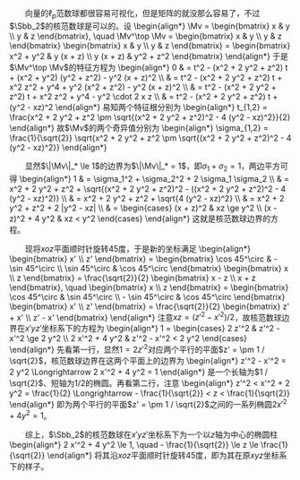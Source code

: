 　　向量的$\ell_p$范数球都很容易可视化，但是矩阵的就没那么容易了，不过$\Sbb_2$的核范数球是可以的。设
\begin{align\*}
    \Mv = \begin{bmatrix}
        x & y \\\\ y & z
    \end{bmatrix}, \quad \Mv^\top \Mv = \begin{bmatrix}
        x & y \\\\ y & z
    \end{bmatrix} \begin{bmatrix}
        x & y \\\\ y & z
    \end{bmatrix} = \begin{bmatrix}
        x^2 + y^2 & y (x + z) \\\\ y (x + z) & y^2 + z^2
    \end{bmatrix}
\end{align\*}
于是$\Mv^\top \Mv$的特征方程为
\begin{align\*}
    0 & = t^2 - (x^2 + 2 y^2 + z^2) t + (x^2 + y^2) (y^2 + z^2) - y^2 (x + z)^2         \\\\
      & = t^2 - (x^2 + 2 y^2 + z^2) t + x^2 z^2 + y^4 + y^2 (x^2 + z^2) - y^2 (x + z)^2 \\\\
      & = t^2 - (x^2 + 2 y^2 + z^2) t + x^2 z^2 + y^4 - y^2 \cdot 2 x z                 \\\\
      & = t^2 - (x^2 + 2 y^2 + z^2) t + (y^2 - xz)^2
\end{align\*}
易知两个特征根分别为
\begin{align\*}
    t\_{1,2} = \frac{x^2 + 2 y^2 + z^2 \pm \sqrt{(x^2 + 2 y^2 + z^2)^2 - 4 (y^2 - xz)^2}}{2}
\end{align\*}
故$\Mv$的两个奇异值分别为
\begin{align\*}
    \sigma\_{1,2} = \frac{1}{\sqrt{2}} \sqrt{x^2 + 2 y^2 + z^2 \pm \sqrt{(x^2 + 2 y^2 + z^2)^2 - 4 (y^2 - xz)^2}}
\end{align\*}

　　显然$\|\Mv\|_* \le 1$的边界为$\|\Mv\|_* = 1$，即$\sigma_1 + \sigma_2 = 1$，两边平方可得
\begin{align\*}
    1 & = \sigma\_1^2 + \sigma\_2^2 + 2 \sigma\_1 \sigma\_2                                               \\\\
      & = x^2 + 2 y^2 + z^2 + \sqrt{(x^2 + 2 y^2 + z^2)^2 - ((x^2 + 2 y^2 + z^2)^2 - 4 (y^2 - xz)^2)} \\\\
      & = x^2 + 2 y^2 + z^2 + \sqrt{4 (y^2 - xz)^2}                                                   \\\\
      & = x^2 + 2 y^2 + z^2 + 2 |y^2 - xz|                                                            \\\\
      & = \begin{cases}
        (x + z)^2         & xz \ge y^2 \\\\
        (x - z)^2 + 4 y^2 & xz < y^2
    \end{cases}
\end{align\*}
这就是核范数球边界的方程。

　　现将$xoz$平面顺时针旋转45度，于是新的坐标满足
\begin{align\*}
    \begin{bmatrix}
        x' \\\\ z'
    \end{bmatrix} = \begin{bmatrix}
        \cos 45^\circ & - \sin 45^\circ \\\\ \sin 45^\circ & \cos 45^\circ
    \end{bmatrix} \begin{bmatrix}
        x \\\\ z
    \end{bmatrix} = \frac{\sqrt{2}}{2} \begin{bmatrix}
        x - z \\\\ x + z
    \end{bmatrix}, \quad \begin{bmatrix}
        x \\\\ z
    \end{bmatrix} = \begin{bmatrix}
        \cos 45^\circ & \sin 45^\circ \\\\ - \sin 45^\circ & \cos 45^\circ
    \end{bmatrix} \begin{bmatrix}
        x' \\\\ z'
    \end{bmatrix} = \frac{\sqrt{2}}{2} \begin{bmatrix}
        z' + x' \\\\ z' - x'
    \end{bmatrix}
\end{align\*}
注意$xz = (z'^2 - x'^2) / 2$，故核范数球边界在$x'yz'$坐标系下的方程为
\begin{align\*}
    1 = \begin{cases}
        2 z'^2         & z'^2 - x'^2 \ge 2 y^2 \\\\
        2 x'^2 + 4 y^2 & z'^2 - x'^2 < 2 y^2
    \end{cases}
\end{align\*}
先看第一行，显然$1 = 2 z'^2$对应两个平行的平面$z' = \pm 1 / \sqrt{2}$，核范数球边界在这两个平面上的边界为
\begin{align\*}
    z'^2 - x'^2 = 2 y^2 \Longrightarrow 2 x'^2 + 4 y^2 = 1
\end{align\*}
是一个长轴为$1 / \sqrt{2}$、短轴为$1/2$的椭圆。再看第二行，注意
\begin{align\*}
    z'^2 < x'^2 + 2 y^2 = \frac{1}{2} \Longrightarrow - \frac{1}{\sqrt{2}} < z < \frac{1}{\sqrt{2}}
\end{align\*}
即为两个平行的平面$z' = \pm 1 / \sqrt{2}$之间的一系列椭圆$2 x'^2 + 4 y^2 = 1$。

　　综上，$\Sbb_2$的核范数球在$x'yz'$坐标系下为一个以$z$轴为中心的椭圆柱
\begin{align\*}
    2 x'^2 + 4 y^2 \le 1, \quad - \frac{1}{\sqrt{2}} \le z \le \frac{1}{\sqrt{2}}
\end{align\*}
将其沿$xoz$平面顺时针旋转45度，即为其在原$xyz$坐标系下的样子。

